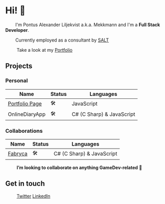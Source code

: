 # Hi! 👋 

&nbsp;&nbsp;&nbsp;&nbsp;&nbsp;&nbsp;&nbsp;&nbsp;I'm Pontus Alexander Liljekvist a.k.a. Mekkmann and I'm a **Full Stack Developer**.

&nbsp;&nbsp;&nbsp;&nbsp;&nbsp;&nbsp;&nbsp;&nbsp;Currently employed as a consultant by [SALT](https://www.salt.study/)

&nbsp;&nbsp;&nbsp;&nbsp;&nbsp;&nbsp;&nbsp;&nbsp; Take a look at my [Portfolio](https://pontusliljekvistportfolio.herokuapp.com/)

## Projects
### Personal 
| Name                                                         | Status  | Languages                 |
|--------------------------------------------------------------|---------|---------------------------|
| [Portfolio Page](https://github.com/mekkmann/Portfolio-Page) |   🛠️   | JavaScript                |
| OnlineDiaryApp                                               |   🛠️   | C# (C Sharp) & JavaScript |

### Collaborations 
| Name                                                         | Status  | Languages                 |
|--------------------------------------------------------------|---------|---------------------------|
| [Fabryca](https://github.com/VladDrag/Fabryca)               |   🛠️   | C# (C Sharp) & JavaScript |

&nbsp;&nbsp;&nbsp;&nbsp;&nbsp;&nbsp;&nbsp;&nbsp; **I’m looking to collaborate on anything GameDev-related** 💞️ 

## Get in touch
&nbsp;&nbsp;&nbsp;&nbsp;&nbsp;&nbsp;&nbsp;&nbsp; [Twitter](https://twitter.com/othermekkmann) [LinkedIn](https://www.linkedin.com/in/pontus-liljekvist-b7224517a/)

<!---
mekkmann/mekkmann is a ✨ special ✨ repository because its `README.md` (this file) appears on your GitHub profile.
You can click the Preview link to take a look at your changes.
--->
